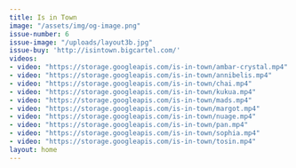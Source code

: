```yaml
---
title: Is in Town
image: "/assets/img/og-image.png"
issue-number: 6
issue-image: "/uploads/layout3b.jpg"
issue-buy: 'http://isintown.bigcartel.com/'
videos:
- video: "https://storage.googleapis.com/is-in-town/ambar-crystal.mp4"
- video: "https://storage.googleapis.com/is-in-town/annibelis.mp4"
- video: "https://storage.googleapis.com/is-in-town/chai.mp4"
- video: "https://storage.googleapis.com/is-in-town/kukua.mp4"
- video: "https://storage.googleapis.com/is-in-town/mads.mp4"
- video: "https://storage.googleapis.com/is-in-town/margot.mp4"
- video: "https://storage.googleapis.com/is-in-town/nuage.mp4"
- video: "https://storage.googleapis.com/is-in-town/pan.mp4"
- video: "https://storage.googleapis.com/is-in-town/sophia.mp4"
- video: "https://storage.googleapis.com/is-in-town/tosin.mp4"
layout: home
---
```


